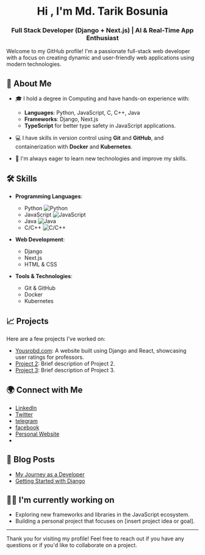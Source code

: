 <h1 align="center">Hi , I'm Md. Tarik Bosunia</h1>
<h3 align="center"> Full Stack Developer (Django + Next.js) | AI & Real-Time App Enthusiast </h3>

Welcome to my GitHub profile! I'm a passionate full-stack web developer with a focus on creating dynamic and user-friendly web applications using modern technologies.

## 🌟 About Me

- 🎓 I hold a degree in Computing and have hands-on experience with:
  - **Languages**: Python, JavaScript, C, C++, Java
  - **Frameworks**: Django, Next.js
  - **TypeScript** for better type safety in JavaScript applications.
  
- 💻 I have skills in version control using **Git** and **GitHub**, and containerization with **Docker** and **Kubernetes**.

- 🚀 I'm always eager to learn new technologies and improve my skills. 

## 🛠️ Skills

- **Programming Languages**: 
  - Python ![Python](https://img.shields.io/badge/Python-3.8-blue)
  - JavaScript ![JavaScript](https://img.shields.io/badge/JavaScript-ES6-yellow)
  - Java ![Java](https://img.shields.io/badge/Java-11-red)
  - C/C++ ![C/C++](https://img.shields.io/badge/C/C%2B%2B-11-forestgreen)

- **Web Development**:
  - Django
  - Next.js
  - HTML & CSS

- **Tools & Technologies**:
  - Git & GitHub
  - Docker
  - Kubernetes

## 📈 Projects

Here are a few projects I've worked on:

- [Yousrobd.com](https://yousrobd.com): A website built using Django and React, showcasing user ratings for professors.
- [Project 2](https://github.com/yourusername/project2): Brief description of Project 2.
- [Project 3](https://github.com/yourusername/project3): Brief description of Project 3.

## 🌍 Connect with Me

- [LinkedIn](https://www.linkedin.com/in/cpp-thunder)
- [Twitter](https://twitter.com/yourusername)
- [telegram](https://t.me/tarik_mtb/)
- [facebook](https://www.facebook.com/tarik.mtb/)
- [Personal Website](https://tarik1bosunia.github.io/)
- 

## 📝 Blog Posts

- [My Journey as a Developer](https://yourblog.com/your-post)
- [Getting Started with Django](https://yourblog.com/your-post)

## 🧑‍💻 I'm currently working on

- Exploring new frameworks and libraries in the JavaScript ecosystem.
- Building a personal project that focuses on [insert project idea or goal].

---

Thank you for visiting my profile! Feel free to reach out if you have any questions or if you'd like to collaborate on a project. 

